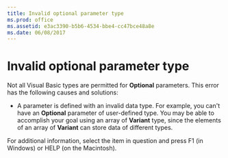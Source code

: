 ```yaml
---
title: Invalid optional parameter type
ms.prod: office
ms.assetid: e3ac3390-b5b6-4534-bbe4-cc47bce48a8e
ms.date: 06/08/2017
---
```



# Invalid optional parameter type
Not all Visual Basic types are permitted for **Optional** parameters. This error has the following causes and solutions:


- A parameter is defined with an invalid data type. For example, you can't have an **Optional** parameter of user-defined type. You may be able to accomplish your goal using an array of **Variant** type, since the elements of an array of **Variant** can store data of different types.
    

For additional information, select the item in question and press F1 (in Windows) or HELP (on the Macintosh).

